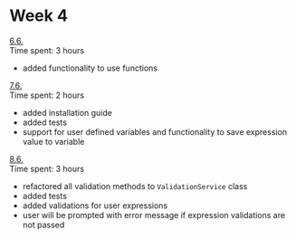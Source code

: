 # Week 4

<ins>6.6.</ins>  
Time spent: 3 hours  

- added functionality to use functions

<ins>7.6.</ins>  
Time spent: 2 hours

- added installation guide
- added tests
- support for user defined variables and functionality to save expression value to variable

<ins>8.6.</ins>  
Time spent: 3 hours

- refactored all validation methods to `ValidationService` class
- added tests
- added validations for user expressions
- user will be prompted with error message if expression validations are not passed
